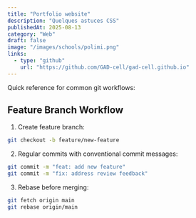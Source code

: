 ```yaml
---
title: "Portfolio website"
description: "Quelques astuces CSS"
publishedAt: 2025-08-13
category: "Web"
draft: false
image: "/images/schools/polimi.png"
links:
  - type: "github"
    url: "https://github.com/GAD-cell/gad-cell.github.io"
---
```



Quick reference for common git workflows:

## Feature Branch Workflow

1. Create feature branch:
```bash
git checkout -b feature/new-feature
```

2. Regular commits with conventional commit messages:
```bash
git commit -m "feat: add new feature"
git commit -m "fix: address review feedback"
```

3. Rebase before merging:
```bash
git fetch origin main
git rebase origin/main
``` 